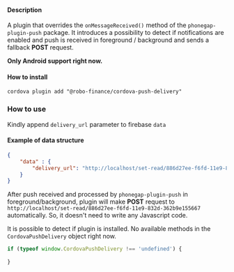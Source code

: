 #### Description

A plugin that overrides the ```onMessageReceived()``` method of the `phonegap-plugin-push` package.
It introduces a possibility to detect if notifications are enabled and push is received in foreground / background and sends a fallback **POST** request.

**Only Android support right now.**
#### How to install
```
cordova plugin add "@robo-finance/cordova-push-delivery"
```

### How to use
Kindly append `delivery_url` parameter to firebase `data`
 
#### Example of data structure

```json
{
	"data" : {
        "delivery_url": "http://localhost/set-read/886d27ee-f6fd-11e9-832d-362b9e155667"
    }
}
```

After push received and processed by `phonegap-plugin-push` in foreground/background, plugin will make **POST** request to `http://localhost/set-read/886d27ee-f6fd-11e9-832d-362b9e155667` automatically.
So, it doesn't need to write any Javascript code.

It is possible to detect if plugin is installed. No available methods in the `CordovaPushDelivery` object right now.
```js
if (typeof window.CordovaPushDelivery !== 'undefined') {
    
}
```